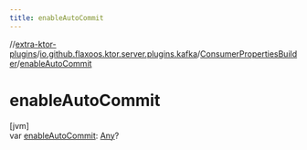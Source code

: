 ```yaml
---
title: enableAutoCommit
---
```

//[extra-ktor-plugins](../../../index.md)/[io.github.flaxoos.ktor.server.plugins.kafka](../index.md)/[ConsumerPropertiesBuilder](index.md)/[enableAutoCommit](enable-auto-commit.md)



# enableAutoCommit



[jvm]\
var [enableAutoCommit](enable-auto-commit.md): [Any](https://kotlinlang.org/api/latest/jvm/stdlib/kotlin/-any/index.md)?




